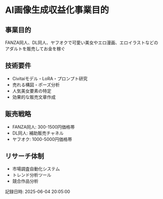 # AI画像生成収益化事業目的

## 事業目的
FANZA同人、DL同人、ヤフオクで可愛い美女やエロ漫画、エロイラストなどのアダルトを販売してお金を稼ぐ

## 技術要件
- Civitaiモデル・LoRA・プロンプト研究
- 売れる構図・ポーズ分析
- 人気美女要素の特定
- 効果的な販売文章作成

## 販売戦略
- FANZA同人: 300-1500円価格帯
- DL同人: 補助販売チャネル
- ヤフオク: 1000-5000円価格帯

## リサーチ体制
- 市場調査自動化システム
- トレンド分析ツール
- 競合作品分析

記録日時: 2025-06-04 20:05:00